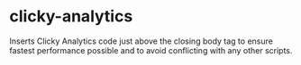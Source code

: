 # clicky-analytics
Inserts Clicky Analytics code just above the closing body tag to ensure fastest performance possible and to avoid conflicting with any other scripts.
